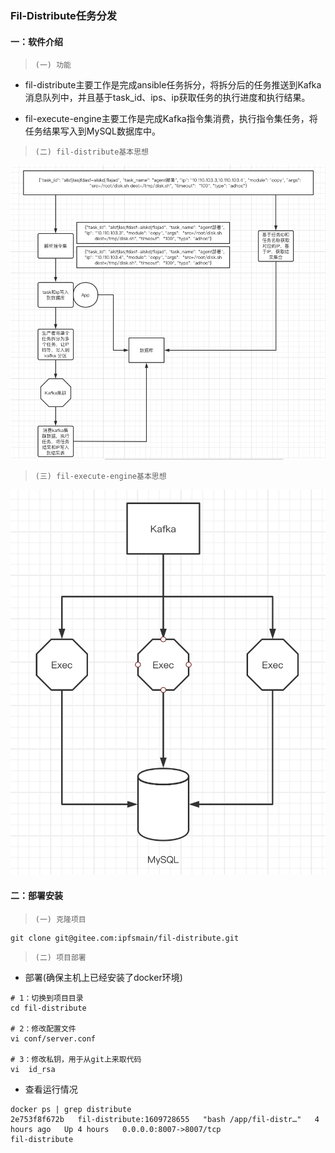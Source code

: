 ### Fil-Distribute任务分发


#### 一：软件介绍

> `(一) 功能`

- fil-distribute主要工作是完成ansible任务拆分，将拆分后的任务推送到Kafka消息队列中，并且基于task_id、ips、ip获取任务的执行进度和执行结果。

- fil-execute-engine主要工作是完成Kafka指令集消费，执行指令集任务，将任务结果写入到MySQL数据库中。


> `(二) fil-distribute基本思想`

![Alt text](./fil-distribute基本思想.png)


> `(三) fil-execute-engine基本思想`

![Alt text](./fil-execute-engine基本思想.png)


#### 二：部署安装

> `(一) 克隆项目`

```
git clone git@gitee.com:ipfsmain/fil-distribute.git
```

> `(二) 项目部署`

- 部署(确保主机上已经安装了docker环境)

```
# 1：切换到项目目录
cd fil-distribute

# 2：修改配置文件
vi conf/server.conf

# 3：修改私钥，用于从git上来取代码
vi  id_rsa
```

- 查看运行情况

```
docker ps | grep distribute
2e753f8f672b   fil-distribute:1609728655   "bash /app/fil-distr…"   4 hours ago   Up 4 hours   0.0.0.0:8007->8007/tcp                                 fil-distribute
```
